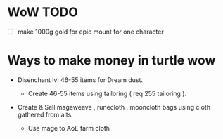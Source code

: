

# WoW TODO 

- [ ] make 1000g gold for epic mount for one character 

# Ways to make money in turtle wow 

* Disenchant lvl 46-55 items for Dream dust.
    - Create 46-55 items using tailoring ( req 255 tailoring ).

* Create & Sell mageweave , runecloth , mooncloth bags using cloth gathered from alts. 
    - Use mage to AoE farm cloth





